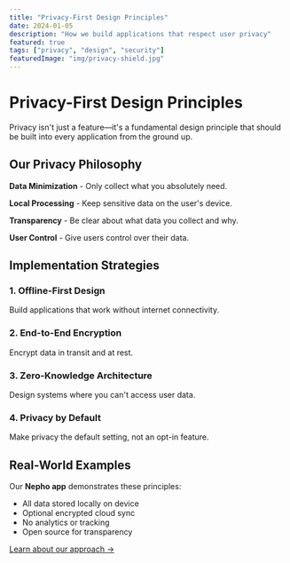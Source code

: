 ```yaml
---
title: "Privacy-First Design Principles"
date: 2024-01-05
description: "How we build applications that respect user privacy"
featured: true
tags: ["privacy", "design", "security"]
featuredImage: "img/privacy-shield.jpg"
---
```


# Privacy-First Design Principles

Privacy isn't just a feature—it's a fundamental design principle that should be built into every application from the ground up.

## Our Privacy Philosophy

**Data Minimization** - Only collect what you absolutely need.

**Local Processing** - Keep sensitive data on the user's device.

**Transparency** - Be clear about what data you collect and why.

**User Control** - Give users control over their data.

## Implementation Strategies

### 1. Offline-First Design
Build applications that work without internet connectivity.

### 2. End-to-End Encryption
Encrypt data in transit and at rest.

### 3. Zero-Knowledge Architecture
Design systems where you can't access user data.

### 4. Privacy by Default
Make privacy the default setting, not an opt-in feature.

## Real-World Examples

Our **Nepho app** demonstrates these principles:
- All data stored locally on device
- Optional encrypted cloud sync
- No analytics or tracking
- Open source for transparency

[Learn about our approach →](/services)
